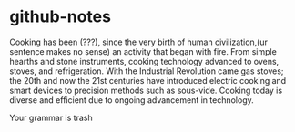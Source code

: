 # github-notes
Cooking has been (???), since the very birth of human civilization,(ur sentence makes no sense) an activity that began with fire. From simple hearths and stone instruments, cooking technology advanced to ovens, stoves, and refrigeration. With the Industrial Revolution came gas stoves; the 20th and now the 21st centuries have introduced electric cooking and smart devices to precision methods such as sous-vide. Cooking today is diverse and efficient due to ongoing advancement in technology.

Your grammar is trash
